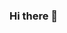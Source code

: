 ### Hi there 👋

<!--
**GaneshByju/ganeshbyju** is a ✨ _special_ ✨ repository because its `README.md` (this file) appears on your GitHub profile.

Here are some ideas to get you started:
This is my personal wwebsite

- 🔭 I’m currently working on ...
- 🌱 I’m currently learning ...
- 👯 I’m looking to collaborate on ...
- 🤔 I’m looking for help with ...
- 💬 Ask me about ...
- 📫 How to reach me: ...
- 😄 Pronouns: ...
- ⚡ Fun fact: ...
-->

